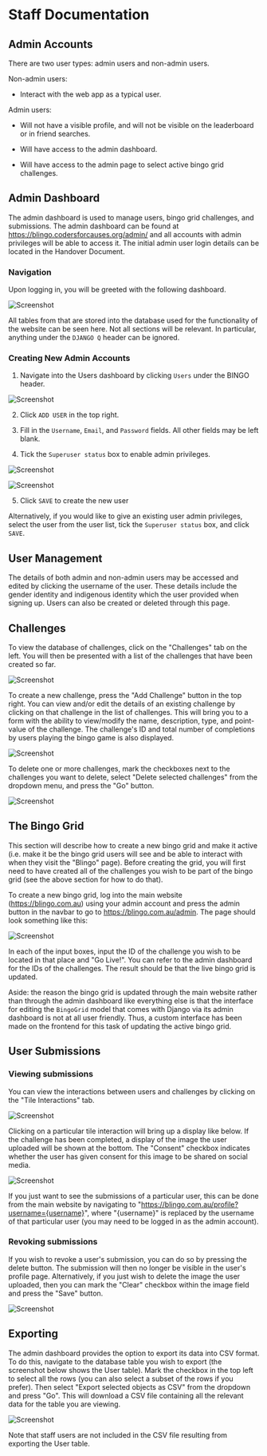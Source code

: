 # Staff Documentation

## Admin Accounts

There are two user types: admin users and non-admin users.

Non-admin users:

- Interact with the web app as a typical user.

Admin users:

- Will not have a visible profile, and will not be visible on the leaderboard or in friend searches.

- Will have access to the admin dashboard.

- Will have access to the admin page to select active bingo grid challenges.

## Admin Dashboard

The admin dashboard is used to manage users, bingo grid challenges, and submissions. The admin dashboard can be found at https://blingo.codersforcauses.org/admin/ and all accounts with admin privileges will be able to access it. The initial admin user login details can be located in the Handover Document.

### Navigation

Upon logging in, you will be greeted with the following dashboard.

![Screenshot](img/admin-dashboard-overview.png)

All tables from that are stored into the database used for the functionality of the website can be seen here. Not all sections will be relevant. In particular, anything under the `DJANGO Q` header can be ignored.

### Creating New Admin Accounts

1. Navigate into the Users dashboard by clicking `Users` under the BINGO header.

![Screenshot](img/create-new-admin.png)

2. Click `ADD USER` in the top right.

3. Fill in the `Username`, `Email`, and `Password` fields. All other fields may be left blank.

4. Tick the `Superuser status` box to enable admin privileges.

![Screenshot](img/new-admin-fields-1.png)

![Screenshot](img/new-admin-fields-2.png)

5. Click `SAVE` to create the new user

Alternatively, if you would like to give an existing user admin privileges, select the user from the user list, tick the `Superuser status` box, and click `SAVE`.

## User Management

The details of both admin and non-admin users may be accessed and edited by clicking the username of the user. These details include the gender identity and indigenous identity which the user provided when signing up. Users can also be created or deleted through this page.

## Challenges

To view the database of challenges, click on the "Challenges" tab on the left. You will then be presented with a list of the challenges that have been created so far.

![Screenshot](img/view-challenges.png)

To create a new challenge, press the "Add Challenge" button in the top right. You can view and/or edit the details of an existing challenge by clicking on that challenge in the list of challenges. This will bring you to a form with the ability to view/modify the name, description, type, and point-value of the challenge. The challenge's ID and total number of completions by users playing the bingo game is also displayed.

![Screenshot](img/edit-challenge.png)

To delete one or more challenges, mark the checkboxes next to the challenges you want to delete, select "Delete selected challenges" from the dropdown menu, and press the "Go" button.

![Screenshot](img/delete-challenge.png)

## The Bingo Grid

This section will describe how to create a new bingo grid and make it active (i.e. make it be the bingo grid users will see and be able to interact with when they visit the "Blingo" page). Before creating the grid, you will first need to have created all of the challenges you wish to be part of the bingo grid (see the above section for how to do that).

To create a new bingo grid, log into the main website (<https://blingo.com.au>) using your admin account and press the admin button in the navbar to go to <https://blingo.com.au/admin>. The page should look something like this:

![Screenshot](img/admin-page.png)

In each of the input boxes, input the ID of the challenge you wish to be located in that place and "Go Live!". You can refer to the admin dashboard for the IDs of the challenges. The result should be that the live bingo grid is updated.

Aside: the reason the bingo grid is updated through the main website rather than through the admin dashboard like everything else is that the interface for editing the `BingoGrid` model that comes with Django via its admin dashboard is not at all user friendly. Thus, a custom interface has been made on the frontend for this task of updating the active bingo grid.

## User Submissions

### Viewing submissions

You can view the interactions between users and challenges by clicking on the "Tile Interactions" tab.

![Screenshot](img/tile-interactions.png)

Clicking on a particular tile interaction will bring up a display like below. If the challenge has been completed, a display of the image the user uploaded will be shown at the bottom. The "Consent" checkbox indicates whether the user has given consent for this image to be shared on social media.

![Screenshot](img/viewing-tile-interaction.png)

If you just want to see the submissions of a particular user, this can be done from the main website by navigating to "https://blingo.com.au/profile?username={username}", where "{username}" is replaced by the username of that particular user (you may need to be logged in as the admin account).

### Revoking submissions

If you wish to revoke a user's submission, you can do so by pressing the delete button. The submission will then no longer be visible in the user's profile page. Alternatively, if you just wish to delete the image the user uploaded, then you can mark the "Clear" checkbox within the image field and press the "Save" button.

![Screenshot](img/revoking-submission.png)

## Exporting

The admin dashboard provides the option to export its data into CSV format. To do this, navigate to the database table you wish to export (the screenshot below shows the User table). Mark the checkbox in the top left to select all the rows (you can also select a subset of the rows if you prefer). Then select "Export selected objects as CSV" from the dropdown and press "Go". This will download a CSV file containing all the relevant data for the table you are viewing.

![Screenshot](img/exporting.png)

Note that staff users are not included in the CSV file resulting from exporting the User table.
